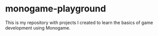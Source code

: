 # monogame-playground
This is my repository with projects I created to learn the basics of game development using Monogame.